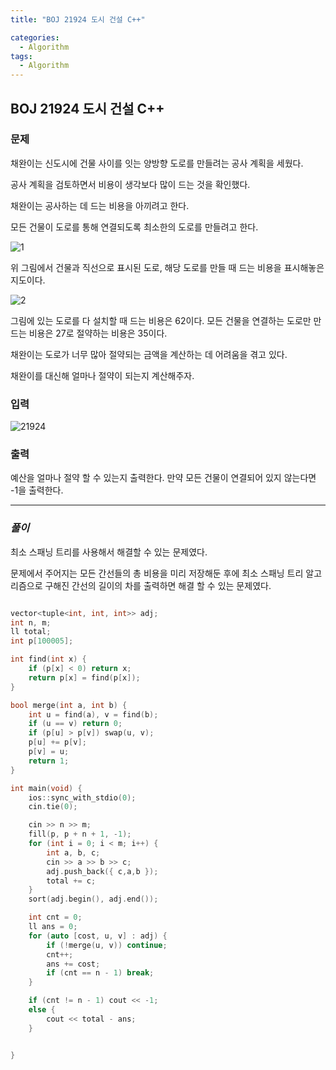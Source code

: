 ```yaml
---
title: "BOJ 21924 도시 건설 C++"

categories:
  - Algorithm
tags:
  - Algorithm
---
```


## BOJ 21924 도시 건설 C++

### 문제

채완이는 신도시에 건물 사이를 잇는 양방향 도로를 만들려는 공사 계획을 세웠다.

공사 계획을 검토하면서 비용이 생각보다 많이 드는 것을 확인했다.

채완이는 공사하는 데 드는 비용을 아끼려고 한다.

모든 건물이 도로를 통해 연결되도록 최소한의 도로를 만들려고 한다.

![1](https://upload.acmicpc.net/007ab470-3481-47d6-85ec-f5378b3051b3/-/crop/1122x785/404,145/-/preview/)

위 그림에서 건물과 직선으로 표시된 도로, 해당 도로를 만들 때 드는 비용을 표시해놓은 지도이다.

![2](https://upload.acmicpc.net/c16fc3ee-aaa3-4950-bfa3-57661b00389e/-/crop/1068x727/430,178/-/preview/)

그림에 있는 도로를 다 설치할 때 드는 비용은 62이다. 모든 건물을 연결하는 도로만 만드는 비용은 27로 절약하는 비용은 35이다.

채완이는 도로가 너무 많아 절약되는 금액을 계산하는 데 어려움을 겪고 있다.

채완이를 대신해 얼마나 절약이 되는지 계산해주자.

### 입력

![21924](https://github.com/mjh851819/mjh851819.github.io/assets/70308520/82e2e08d-ef8c-455e-bfd3-e24a03c0dd1a)

### 출력

예산을 얼마나 절약 할 수 있는지 출력한다. 만약 모든 건물이 연결되어 있지 않는다면 -1을 출력한다.

---

### _풀이_

최소 스패닝 트리를 사용해서 해결할 수 있는 문제였다.

문제에서 주어지는 모든 간선들의 총 비용을 미리 저장해둔 후에 최소 스패닝 트리 알고리즘으로 구해진 간선의 길이의 차를 출력하면 해결 할 수 있는 문제였다.

```c++

vector<tuple<int, int, int>> adj;
int n, m;
ll total;
int p[100005];

int find(int x) {
    if (p[x] < 0) return x;
    return p[x] = find(p[x]);
}

bool merge(int a, int b) {
    int u = find(a), v = find(b);
    if (u == v) return 0;
    if (p[u] > p[v]) swap(u, v);
    p[u] += p[v];
    p[v] = u;
    return 1;
}

int main(void) {
    ios::sync_with_stdio(0);
    cin.tie(0);

    cin >> n >> m;
    fill(p, p + n + 1, -1);
    for (int i = 0; i < m; i++) {
        int a, b, c;
        cin >> a >> b >> c;
        adj.push_back({ c,a,b });
        total += c;
    }
    sort(adj.begin(), adj.end());

    int cnt = 0;
    ll ans = 0;
    for (auto [cost, u, v] : adj) {
        if (!merge(u, v)) continue;
        cnt++;
        ans += cost;
        if (cnt == n - 1) break;
    }

    if (cnt != n - 1) cout << -1;
    else {
        cout << total - ans;
    }


}

```

